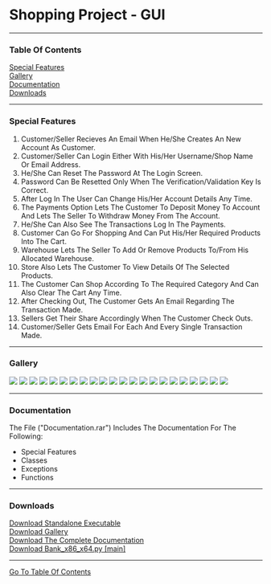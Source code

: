 <h1 id="top">Shopping Project - GUI</h1><hr>
<h3>Table Of Contents</h3>
<a href="#sf">Special Features</a><br>
<a href="#glry">Gallery</a><br>
<a href="#docs">Documentation</a><br>
<a href="#downloads">Downloads</a><br><hr>
<h3 id="sf">Special Features</h3>
<ol>
    <li>Customer/Seller Recieves An Email When He/She Creates An New Account As Customer.</li>
    <li>Customer/Seller Can Login Either With His/Her Username/Shop Name Or Email Address.</li>
    <li>He/She Can Reset The Password At The Login Screen.</li>
    <li>Password Can Be Resetted Only When The Verification/Validation Key Is Correct.</li>
    <li>After Log In The User Can Change His/Her Account Details Any Time.</li>
    <li>The Payments Option Lets The Customer To Deposit Money To Account And Lets The Seller To Withdraw Money From The Account.</li>
    <li>He/She Can Also See The Transactions Log In The Payments.</li>
    <li>Customer Can Go For Shopping And Can Put His/Her Required Products Into The Cart.</li>
    <li>Warehouse Lets The Seller To Add Or Remove Products To/From His Allocated Warehouse.</li>
    <li>Store Also Lets The Customer To View Details Of The Selected Products.</li>
    <li>The Customer Can Shop According To The Required Category And Can Also Clear The Cart Any Time.</li>
    <li>After Checking Out, The Customer Gets An Email Regarding The Transaction Made.</li>
    <li>Sellers Get Their Share Accordingly When The Customer Check Outs.</li>
    <li>Customer/Seller Gets Email For Each And Every Single Transaction Made.</li>
</ol><hr>
<h3 id="glry">Gallery</h3>
<img src="https://github.com/its-me-sv/Shop_x86_x64/blob/master/Snips/1.PNG">
<img src="https://github.com/its-me-sv/Shop_x86_x64/blob/master/Snips/2.PNG">
<img src="https://github.com/its-me-sv/Shop_x86_x64/blob/master/Snips/3.PNG">
<img src="https://github.com/its-me-sv/Shop_x86_x64/blob/master/Snips/4.PNG">
<img src="https://github.com/its-me-sv/Shop_x86_x64/blob/master/Snips/5.PNG">
<img src="https://github.com/its-me-sv/Shop_x86_x64/blob/master/Snips/6.PNG">
<img src="https://github.com/its-me-sv/Shop_x86_x64/blob/master/Snips/7.PNG">
<img src="https://github.com/its-me-sv/Shop_x86_x64/blob/master/Snips/8.PNG">
<img src="https://github.com/its-me-sv/Shop_x86_x64/blob/master/Snips/9.PNG">
<img src="https://github.com/its-me-sv/Shop_x86_x64/blob/master/Snips/10.PNG">
<img src="https://github.com/its-me-sv/Shop_x86_x64/blob/master/Snips/11.PNG">
<img src="https://github.com/its-me-sv/Shop_x86_x64/blob/master/Snips/12.PNG">
<img src="https://github.com/its-me-sv/Shop_x86_x64/blob/master/Snips/13.PNG">
<img src="https://github.com/its-me-sv/Shop_x86_x64/blob/master/Snips/14.PNG">
<img src="https://github.com/its-me-sv/Shop_x86_x64/blob/master/Snips/15.PNG">
<img src="https://github.com/its-me-sv/Shop_x86_x64/blob/master/Snips/16.PNG">
<img src="https://github.com/its-me-sv/Shop_x86_x64/blob/master/Snips/17.PNG">
<img src="https://github.com/its-me-sv/Shop_x86_x64/blob/master/Snips/18.PNG">
<img src="https://github.com/its-me-sv/Shop_x86_x64/blob/master/Snips/19.PNG">
<img src="https://github.com/its-me-sv/Shop_x86_x64/blob/master/Snips/20.PNG">
<img src="https://github.com/its-me-sv/Shop_x86_x64/blob/master/Snips/21.PNG">
<img src="https://github.com/its-me-sv/Shop_x86_x64/blob/master/Snips/22.PNG">
<hr>
<h3 id="docs">Documentation</h3>
The File ("Documentation.rar") Includes The Documentation For The Following:<br>
<ul>
    <li>Special Features</li>
    <li>Classes</li>
    <li>Exceptions</li>
    <li>Functions</li>
</ul><hr>
<h3 id="downloads">Downloads</h3>
<a href="Bank_x86_x64.exe">Download Standalone Executable</a><br>
<a href="Snips.rar">Download Gallery</a><br>
<a href="Documentation.rar">Download The Complete Documentation</a><br>
<a href="Bank_x86_x64.py">Download Bank_x86_x64.py [main]</a><br>
<hr>
<a href="#top">Go To Table Of Contents</a>

